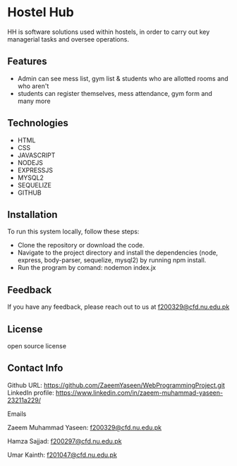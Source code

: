 
# Hostel Hub

HH is software solutions used within hostels, in order to carry out key managerial tasks and oversee operations.


## Features

- Admin can see mess list, gym list & students who are allotted rooms and who aren't
- students can register themselves, mess attendance, gym form and many more


## Technologies
- HTML
- CSS
- JAVASCRIPT
- NODEJS
- EXPRESSJS
- MYSQL2
- SEQUELIZE
- GITHUB

## Installation

To run this system locally, follow these steps:

- Clone the repository or download the code.
- Navigate to the project directory and install the dependencies (node, express, body-parser, sequelize, mysql2) by running npm install.
- Run the program by comand: nodemon index.jx  
    
## Feedback

If you have any feedback, please reach out to us at f200329@cfd.nu.edu.pk


## License

open source license


## Contact Info
Github URL: https://github.com/ZaeemYaseen/WebProgrammingProject.git
LinkedIn profile: https://www.linkedin.com/in/zaeem-muhammad-yaseen-23211a229/

Emails

Zaeem Muhammad Yaseen: f200329@cfd.nu.edu.pk

Hamza Sajjad: f200297@cfd.nu.edu.pk

Umar Kainth: f201047@cfd.nu.edu.pk
